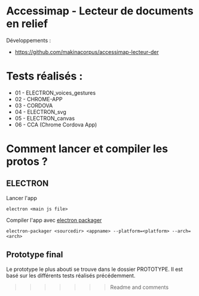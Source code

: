 # Accessimap - Lecteur de documents en relief

Développements :
* https://github.com/makinacorpus/accessimap-lecteur-der

# Tests réalisés :

* 01 - ELECTRON_voices_gestures
* 02 - CHROME-APP
* 03 - CORDOVA
* 04 - ELECTRON_svg
* 05 - ELECTRON_canvas
* 06 - CCA (Chrome Cordova App)


# Comment lancer et compiler les protos ?

## ELECTRON

Lancer l'app

```
electron <main js file>
```

Compiler l'app avec [electron packager](https://github.com/electron-userland/electron-packager)

```
electron-packager <sourcedir> <appname> --platform=<platform> --arch=<arch>
```


## Prototype final

Le prototype le plus abouti se trouve dans le dossier PROTOTYPE. Il est basé sur les différents tests réalisés précédemment.
>>>>>>> Readme and comments
